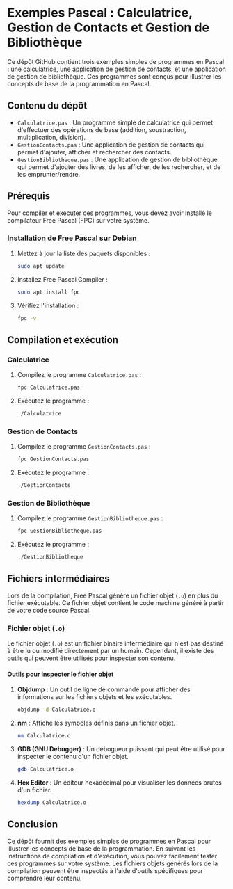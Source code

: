 # Exemples Pascal : Calculatrice, Gestion de Contacts et Gestion de Bibliothèque

Ce dépôt GitHub contient trois exemples simples de programmes en Pascal : une calculatrice, une application de gestion de contacts, et une application de gestion de bibliothèque. Ces programmes sont conçus pour illustrer les concepts de base de la programmation en Pascal.

## Contenu du dépôt

- `Calculatrice.pas` : Un programme simple de calculatrice qui permet d'effectuer des opérations de base (addition, soustraction, multiplication, division).
- `GestionContacts.pas` : Une application de gestion de contacts qui permet d'ajouter, afficher et rechercher des contacts.
- `GestionBibliotheque.pas` : Une application de gestion de bibliothèque qui permet d'ajouter des livres, de les afficher, de les rechercher, et de les emprunter/rendre.

## Prérequis

Pour compiler et exécuter ces programmes, vous devez avoir installé le compilateur Free Pascal (FPC) sur votre système.

### Installation de Free Pascal sur Debian

1. Mettez à jour la liste des paquets disponibles :
   ```sh
   sudo apt update
   ```

2. Installez Free Pascal Compiler :
   ```sh
   sudo apt install fpc
   ```

3. Vérifiez l'installation :
   ```sh
   fpc -v
   ```

## Compilation et exécution

### Calculatrice

1. Compilez le programme `Calculatrice.pas` :
   ```sh
   fpc Calculatrice.pas
   ```

2. Exécutez le programme :
   ```sh
   ./Calculatrice
   ```

### Gestion de Contacts

1. Compilez le programme `GestionContacts.pas` :
   ```sh
   fpc GestionContacts.pas
   ```

2. Exécutez le programme :
   ```sh
   ./GestionContacts
   ```

### Gestion de Bibliothèque

1. Compilez le programme `GestionBibliotheque.pas` :
   ```sh
   fpc GestionBibliotheque.pas
   ```

2. Exécutez le programme :
   ```sh
   ./GestionBibliotheque
   ```

## Fichiers intermédiaires

Lors de la compilation, Free Pascal génère un fichier objet (`.o`) en plus du fichier exécutable. Ce fichier objet contient le code machine généré à partir de votre code source Pascal.

### Fichier objet (`.o`)

Le fichier objet (`.o`) est un fichier binaire intermédiaire qui n'est pas destiné à être lu ou modifié directement par un humain. Cependant, il existe des outils qui peuvent être utilisés pour inspecter son contenu.

#### Outils pour inspecter le fichier objet

1. **Objdump** : Un outil de ligne de commande pour afficher des informations sur les fichiers objets et les exécutables.
   ```sh
   objdump -d Calculatrice.o
   ```

2. **nm** : Affiche les symboles définis dans un fichier objet.
   ```sh
   nm Calculatrice.o
   ```

3. **GDB (GNU Debugger)** : Un débogueur puissant qui peut être utilisé pour inspecter le contenu d'un fichier objet.
   ```sh
   gdb Calculatrice.o
   ```

4. **Hex Editor** : Un éditeur hexadécimal pour visualiser les données brutes d'un fichier.
   ```sh
   hexdump Calculatrice.o
   ```

## Conclusion

Ce dépôt fournit des exemples simples de programmes en Pascal pour illustrer les concepts de base de la programmation. En suivant les instructions de compilation et d'exécution, vous pouvez facilement tester ces programmes sur votre système. Les fichiers objets générés lors de la compilation peuvent être inspectés à l'aide d'outils spécifiques pour comprendre leur contenu.
